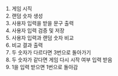 1. 게임 시직
2. 랜덤 숫자 생성
3. 사용자 입력을 받을 문구 출력
4. 사용자 입력 검증 및 저장
5. 사용자 입력과 랜덤 숫자 비교
6. 비교 결과 출력
7. 두 숫자가 다르다면 3번으로 돌아가기
8. 두 숫자가 같다면 게임 다시 시작 여부 입력 받음
9. 1을 입력 받으면 1번으로 돌아감